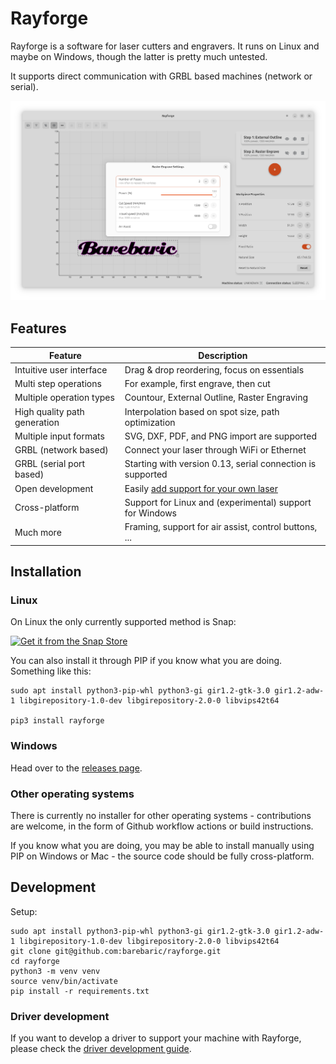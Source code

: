 # Rayforge

Rayforge is a software for laser cutters and engravers. It runs on Linux and
maybe on Windows, though the latter is pretty much untested.

It supports direct communication with GRBL based machines (network or serial).

![Screenshot](docs/ss-main.png)


## Features

| Feature                          | Description                                                |
| -------------------------------- | ---------------------------------------------------------- |
| Intuitive user interface         | Drag & drop reordering, focus on essentials                |
| Multi step operations            | For example, first engrave, then cut                       |
| Multiple operation types         | Countour, External Outline, Raster Engraving               |
| High quality path generation     | Interpolation based on spot size, path optimization        |
| Multiple input formats           | SVG, DXF, PDF, and PNG import are supported                |
| GRBL (network based)             | Connect your laser through WiFi or Ethernet                |
| GRBL (serial port based)         | Starting with version 0.13, serial connection is supported |
| Open development                 | Easily [add support for your own laser](docs/driver.md)    |
| Cross-platform                   | Support for Linux and (experimental) support for Windows   |
| Much more                        | Framing, support for air assist, control buttons, ...      |


## Installation

### Linux

On Linux the only currently supported method is Snap:

[![Get it from the Snap Store](https://snapcraft.io/en/light/install.svg)](https://snapcraft.io/rayforge)

You can also install it through PIP if you know what you are doing. Something like this:

```
sudo apt install python3-pip-whl python3-gi gir1.2-gtk-3.0 gir1.2-adw-1 libgirepository-1.0-dev libgirepository-2.0-0 libvips42t64

pip3 install rayforge
```

### Windows

Head over to the [releases page](https://github.com/barebaric/rayforge/releases/).

### Other operating systems

There is currently no installer for other operating systems - contributions are
welcome, in the form of Github workflow actions or build instructions.

If you know what you are doing, you may be able to install manually using
PIP on Windows or Mac - the source code should be fully cross-platform.


## Development

Setup:
```
sudo apt install python3-pip-whl python3-gi gir1.2-gtk-3.0 gir1.2-adw-1 libgirepository-1.0-dev libgirepository-2.0-0 libvips42t64
git clone git@github.com:barebaric/rayforge.git
cd rayforge
python3 -m venv venv
source venv/bin/activate
pip install -r requirements.txt
```

### Driver development

If you want to develop a driver to support your machine with Rayforge,
please check the [driver development guide](docs/driver.md).
